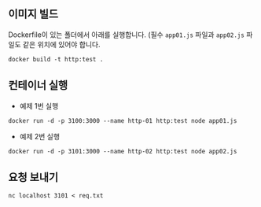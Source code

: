 ## 이미지 빌드

Dockerfile이 있는 폴더에서 아래를 실행합니다.
(필수 `app01.js` 파일과 `app02.js` 파일도 같은 위치에 있어야 합니다.

```shell
docker build -t http:test .
```

## 컨테이너 실행

- 예제 1번 실행

```shell
docker run -d -p 3100:3000 --name http-01 http:test node app01.js
```

- 예제 2번 실행

```shell
docker run -d -p 3101:3000 --name http-02 http:test node app02.js
```

## 요청 보내기
```shell
nc localhost 3101 < req.txt
```